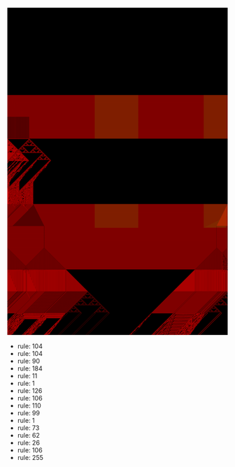 ![photo](./output.png) 
 * rule: 104
* rule: 104
* rule: 90
* rule: 184
* rule: 11
* rule: 1
* rule: 126
* rule: 106
* rule: 110
* rule: 99
* rule: 1
* rule: 73
* rule: 62
* rule: 26
* rule: 106
* rule: 255
